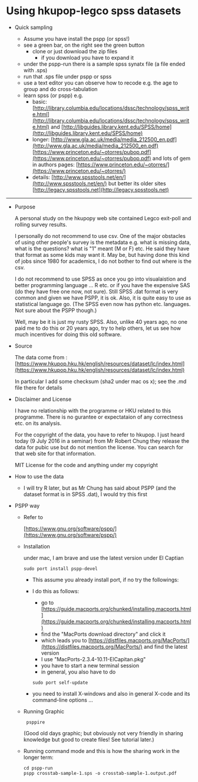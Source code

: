 # Using hkupop-legco spss datasets

* Quick sampling

    - Assume you have install the pspp (or spss!)
    - see a green bar, on the right see the green button
        - clone or just download the zip files
            - if you download you have to expand it
    - under the pspp-run there is a sample spss synatx file (a file ended with .sps)
    - run that .sps file under pspp or spss
    - use a text editor you can observe how to recode e.g. the age to group and do cross-tabulation
    - learn spss (or pspp) e.g. 
        - basic:    [http://library.columbia.edu/locations/dssc/technology/spss_write.html](http://library.columbia.edu/locations/dssc/technology/spss_write.html) and
                    [http://libguides.library.kent.edu/SPSS/home](http://libguides.library.kent.edu/SPSS/home)
        - longer:   [http://www.gla.ac.uk/media/media_212500_en.pdf](http://www.gla.ac.uk/media/media_212500_en.pdf)
                    [https://www.princeton.edu/~otorres/pubop.pdf](https://www.princeton.edu/~otorres/pubop.pdf)
                    and lots of gem in authors pages: [https://www.princeton.edu/~otorres/](https://www.princeton.edu/~otorres/)
        - details:  [http://www.spsstools.net/en/](http://www.spsstools.net/en/)
                    but better its older sites 
                    [http://legacy.spsstools.net](http://legacy.spsstools.net)

------------------------------------------------------------

* Purpose

    A personal study on the hkupopy web site contained Legco exit-poll and rolling survey results.

    I personally do not recommend to use csv.  One of the major obstacles of using other people's survey is the metadata e.g. what is missing data, what is the questions? what is "1" meant (M or F) etc.  He said they have that format as some kids may want it.  May be, but having done this kind of jobs since 1980 for academics, I do not bother to find out where is the csv. 

    I do not recommend to use SPSS as once you go into visualaistion and better programming language ... R etc. or if you have the expensive SAS (do they have free one now, not sure).  Still SPSS .dat format is very common and given we have PSPP, it is ok.  Also, it is quite easy to use as statistical language go.  (The SPSS even now has python etc. languages.  Not sure about the PSPP though.)

    Well, may be it is just my rusty SPSS.  Also, unlike 40 years ago, no one paid me to do this or 20 years ago, try to help others, let us see how much incentives for doing this old software.  

* Source

    The data come from : [https://www.hkupop.hku.hk/english/resources/dataset/lc/index.html](https://www.hkupop.hku.hk/english/resources/dataset/lc/index.html)

    In particular I add some checksum (sha2 under mac os x); see the .md file there for details

* Disclaimer and License

    I have no relationship with the programme or HKU related to this programme.  There is no gurantee or expectataion of any correctness etc. on its analysis.

    For the copyright of the data, you have to refer to hkupop.  I just heard today (9 July 2016 in a seminar) from Mr Robert Chung they release the data for pubic use but do not mention the license.  You can search for that web site for that information.

    MIT License for the code and anything under my copyright

* How to use the data

    -   I will try R later, but as Mr Chung has said about PSPP (and the dataset format is in SPSS .dat), I would try this first

* PSPP way

    -   Refer to

        [https://www.gnu.org/software/pspp/](https://www.gnu.org/software/pspp/)

    -   Installation

        under mac, I am brave and use the latest version under El Captian 

        ```
        sudo port install pspp-devel
        ```

        - This assume you already install port, if no try the followings:
        - I do this as follows: 
            - go to [https://guide.macports.org/chunked/installing.macports.html](https://guide.macports.org/chunked/installing.macports.html)
            - find the "MacPorts download directory" and click it
            - which leads you to [https://distfiles.macports.org/MacPorts/](https://distfiles.macports.org/MacPorts/) and find the latest version
            - I use "MacPorts-2.3.4-10.11-ElCapitan.pkg"
            - you have to start a new terminal session
            - in general, you also have to do

            ```
            sudo port self-update
            ```

        - you need to install X-windows and also in general X-code and its command-line options ...

    -   Running Graphic

        ```
         psppire
        ```

         (Good old days graphic; but obviously not very friendly in sharing knowledge but good to create files! See tutorial later.)

    -   Running command mode and this is how the sharing work in the longer term:

        ```
        cd pspp-run
        pspp crosstab-sample-1.sps -o crosstab-sample-1.output.pdf
    
        ```

        



